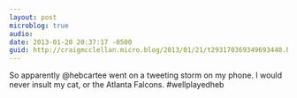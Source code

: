 ```yaml
---
layout: post
microblog: true
audio: 
date: 2013-01-20 20:37:17 -0500
guid: http://craigmcclellan.micro.blog/2013/01/21/t293170369349693440.html
---
```

So apparently @hebcartee went on a tweeting storm on my phone. I would never insult my cat, or the Atlanta Falcons. #wellplayedheb
